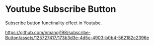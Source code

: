 # Youtube Subscribe Button
<p>Subscribe button functinality effect in Youtube.</p>

https://github.com/nmanoj198/subscribe-Button/assets/125727417/173b3d3e-4d5c-4903-b0b4-562182c2396e

